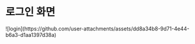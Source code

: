 <h1>로그인 화면</h1>
![login](https://github.com/user-attachments/assets/dd8a34b8-9d71-4e44-b6a3-d1aa1397d38a)

